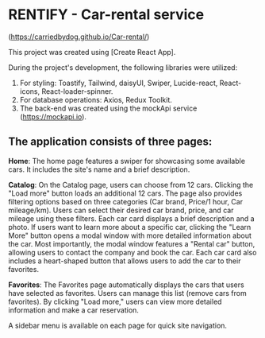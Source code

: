 # RENTIFY - Car-rental service

(https://carriedbydog.github.io/Car-rental/)

This project was created using [Create React App].

During the project's development, the following libraries were utilized:

1. For styling: Toastify, Tailwind, daisyUI, Swiper, Lucide-react, React-icons,
   React-loader-spinner.
2. For database operations: Axios, Redux Toolkit.
3. The back-end was created using the mockApi service (https://mockapi.io).

## The application consists of three pages:

**Home**: The home page features a swiper for showcasing some available cars. It
includes the site's name and a brief description.

**Catalog**: On the Catalog page, users can choose from 12 cars. Clicking the
"Load more" button loads an additional 12 cars. The page also provides filtering
options based on three categories (Car brand, Price/1 hour, Car mileage/km).
Users can select their desired car brand, price, and car mileage using these
filters. Each car card displays a brief description and a photo. If users want
to learn more about a specific car, clicking the "Learn More" button opens a
modal window with more detailed information about the car. Most importantly, the
modal window features a "Rental car" button, allowing users to contact the
company and book the car. Each car card also includes a heart-shaped button that
allows users to add the car to their favorites.

**Favorites**: The Favorites page automatically displays the cars that users
have selected as favorites. Users can manage this list (remove cars from
favorites). By clicking "Load more," users can view more detailed information
and make a car reservation.

A sidebar menu is available on each page for quick site navigation.
